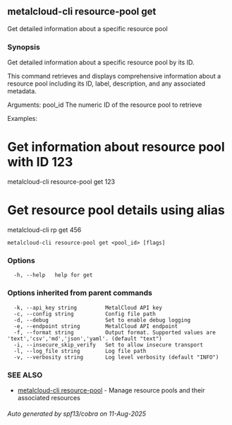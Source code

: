## metalcloud-cli resource-pool get

Get detailed information about a specific resource pool

### Synopsis

Get detailed information about a specific resource pool by its ID.

This command retrieves and displays comprehensive information about a resource pool
including its ID, label, description, and any associated metadata.

Arguments:
  pool_id    The numeric ID of the resource pool to retrieve

Examples:
  # Get information about resource pool with ID 123
  metalcloud-cli resource-pool get 123

  # Get resource pool details using alias
  metalcloud-cli rp get 456

```
metalcloud-cli resource-pool get <pool_id> [flags]
```

### Options

```
  -h, --help   help for get
```

### Options inherited from parent commands

```
  -k, --api_key string         MetalCloud API key
  -c, --config string          Config file path
  -d, --debug                  Set to enable debug logging
  -e, --endpoint string        MetalCloud API endpoint
  -f, --format string          Output format. Supported values are 'text','csv','md','json','yaml'. (default "text")
  -i, --insecure_skip_verify   Set to allow insecure transport
  -l, --log_file string        Log file path
  -v, --verbosity string       Log level verbosity (default "INFO")
```

### SEE ALSO

* [metalcloud-cli resource-pool](metalcloud-cli_resource-pool.md)	 - Manage resource pools and their associated resources

###### Auto generated by spf13/cobra on 11-Aug-2025
